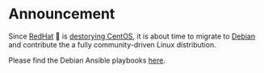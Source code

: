 # Announcement

Since [RedHat](https://www.redhat.com/de/blog/centos-stream-building-innovative-future-enterprise-linux) :middle_finger: is [destorying CentOS](https://blog.centos.org/2020/12/future-is-centos-stream/), it is about time to migrate to [Debian](https://github.com/liv-io/ansible-roles-debian) and contribute the a fully community-driven Linux distribution.

Please find the Debian Ansible playbooks [here](https://github.com/liv-io/ansible-playbooks-example/tree/master/debian).
